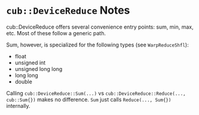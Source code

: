 # `cub::DeviceReduce` Notes

cub::DeviceReduce offers several convenience entry points: sum, min, max, etc.
Most of these follow a generic path.

Sum, however, is specialized for the following types (see `WarpReduceShfl`):

- float
- unsigned int
- unsigned long long
- long long
- double

Calling `cub::DeviceReduce::Sum(...)` vs
`cub::DeviceReduce::Reduce(..., cub::Sum{})` makes no difference. `Sum` just
calls `Reduce(..., Sum{})` internally.
